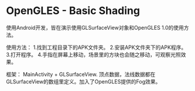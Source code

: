 # OpenGLES - Basic Shading
使用Android开发，皆在演示使用GLSurfaceView对象和OpenGLES 1.0的使用方法。

使用方法： 
1.找到工程目录下的APK文件夹。
2.安装APK文件夹下的APK程序。 
3.打开程序。
4.手指在屏幕上移动，场景里的方块也会随之移动，可观察光照效果。

框架： MainActivity + GLSurfaceView. 顶点数据，法线数据都在GLSurfaceView的数组里定义。加入了OpenGLES提供的Fog效果。

